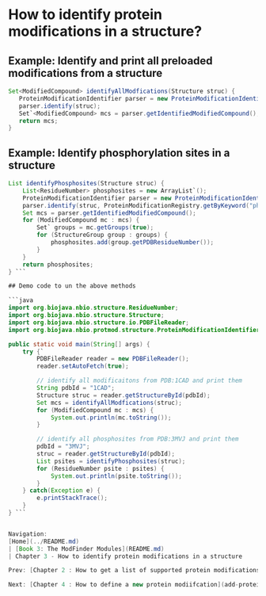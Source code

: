 How to identify protein modifications in a structure?
===

## Example: Identify and print all preloaded modifications from a structure

```java
Set<ModifiedCompound> identifyAllModfications(Structure struc) {
   ProteinModificationIdentifier parser = new ProteinModificationIdentifier();
   parser.identify(struc);
   Set`<ModifiedCompound> mcs = parser.getIdentifiedModifiedCompound();
   return mcs;
}
```

## Example: Identify phosphorylation sites in a structure

```java
List identifyPhosphosites(Structure struc) {
    List<ResidueNumber> phosphosites = new ArrayList`();
    ProteinModificationIdentifier parser = new ProteinModificationIdentifier();
    parser.identify(struc, ProteinModificationRegistry.getByKeyword("phosphoprotein"));
    Set mcs = parser.getIdentifiedModifiedCompound();
    for (ModifiedCompound mc : mcs) {
        Set` groups = mc.getGroups(true);
        for (StructureGroup group : groups) {
            phosphosites.add(group.getPDBResidueNumber());
        }
    }
    return phosphosites;
} ```

## Demo code to un the above methods

```java
import org.biojava.nbio.structure.ResidueNumber;
import org.biojava.nbio.structure.Structure;
import org.biojava.nbio.structure.io.PDBFileReader;
import org.biojava.nbio.protmod.structure.ProteinModificationIdentifier;

public static void main(String[] args) {
    try {`
        PDBFileReader reader = new PDBFileReader();
        reader.setAutoFetch(true);

        // identify all modificaitons from PDB:1CAD and print them
        String pdbId = "1CAD";
        Structure struc = reader.getStructureById(pdbId);
        Set mcs = identifyAllModfications(struc);
        for (ModifiedCompound mc : mcs) {
            System.out.println(mc.toString());
        }

        // identify all phosphosites from PDB:3MVJ and print them
        pdbId = "3MVJ";
        struc = reader.getStructureById(pdbId);
        List psites = identifyPhosphosites(struc);
        for (ResidueNumber psite : psites) {
            System.out.println(psite.toString());
        }
    } catch(Exception e) {
        e.printStackTrace();  
    }
} ```


Navigation:
[Home](../README.md)
| [Book 3: The ModFinder Modules](README.md)
| Chapter 3 - How to identify protein modifications in a structure

Prev: [Chapter 2 : How to get a list of supported protein modifications](installation.md)

Next: [Chapter 4 : How to define a new protein modiifcation](add-protein-modification.md)
